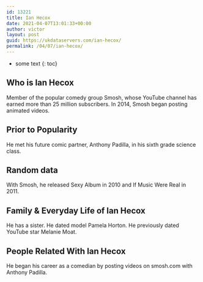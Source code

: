 ```yaml
---
id: 13221
title: Ian Hecox
date: 2021-04-07T13:01:33+00:00
author: victor
layout: post
guid: https://ukdataservers.com/ian-hecox/
permalink: /04/07/ian-hecox/
---
```


* some text
{: toc}


## Who is Ian Hecox



Member of the popular comedy group Smosh, whose YouTube channel has earned more than 25 million subscribers. In 2014, Smosh began posting animated videos. 

                
                
                
## Prior to Popularity



He met his future comic partner, Anthony Padilla, in his sixth grade science class. 

                
                
                
## Random data



With Smosh, he released Sexy Album in 2010 and If Music Were Real in 2011.

                
                
                
## Family & Everyday Life of Ian Hecox



He has a sister. He dated model Pamela Horton. He previously dated YouTube star Melanie Moat.

                
                
                
## People Related With Ian Hecox



He began his career as a comedian by posting videos on smosh.com with Anthony Padilla.

                
              
            
          
          
          
